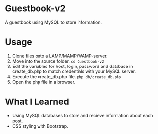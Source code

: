 # Guestbook-v2
A guestbook using MySQL to store information.

# Usage
1. Clone files onto a LAMP/MAMP/WAMP-server.
2. Move into the source folder.
   `cd Guestbook-v2`
3. Edit the variables for host, login, password and database in create_db.php to match credentials with your MySQL server.
4. Execute the create_db.php file.
   `php db/create_db.php`
5. Open the php file in a browser.

# What I Learned
* Using MySQL databases to store and recieve information about each post.
* CSS styling with Bootstrap.

